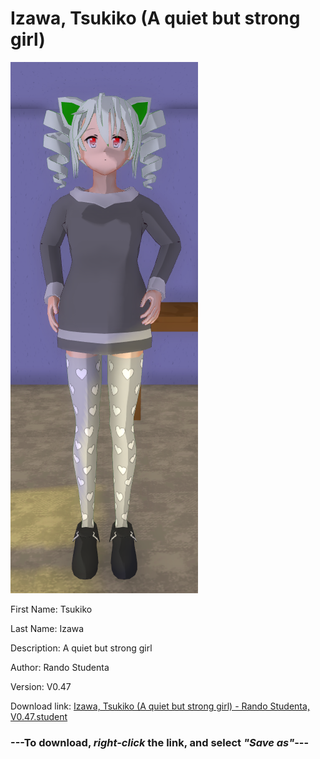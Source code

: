 # Izawa, Tsukiko (A quiet but strong girl)

<img src = "https://raw.githubusercontent.com/Arbiter1223/Daigaku-Gurashi-Custom-Students/master/Students/Files/Izawa%2C%20Tsukiko%20(A%20quiet%20but%20strong%20girl).png">

First Name: Tsukiko

Last Name: Izawa

Description: A quiet but strong girl

Author: Rando Studenta

Version: V0.47

Download link: <a href="https://raw.githubusercontent.com/Arbiter1223/Daigaku-Gurashi-Custom-Students/master/Students/Files/Izawa%2C%20Tsukiko%20(A%20quiet%20but%20strong%20girl)%20-%20Rando%20Studenta%2C%20V0.47.student">Izawa, Tsukiko (A quiet but strong girl) - Rando Studenta, V0.47.student</a>

### ---**To download, _right-click_ the link, and select _"Save as"_**---
